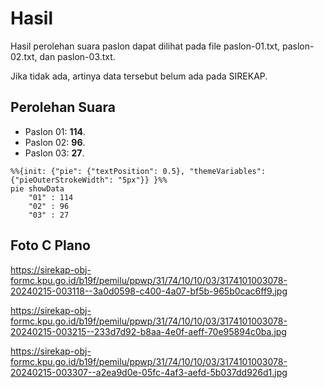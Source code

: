 # Hasil

Hasil perolehan suara paslon dapat dilihat pada file paslon-01.txt, paslon-02.txt, dan paslon-03.txt.

Jika tidak ada, artinya data tersebut belum ada pada SIREKAP.

## Perolehan Suara

 * Paslon 01: **114**.
 * Paslon 02: **96**.
 * Paslon 03: **27**.

```mermaid
%%{init: {"pie": {"textPosition": 0.5}, "themeVariables": {"pieOuterStrokeWidth": "5px"}} }%%
pie showData
    "01" : 114
    "02" : 96
    "03" : 27
```
## Foto C Plano

https://sirekap-obj-formc.kpu.go.id/b19f/pemilu/ppwp/31/74/10/10/03/3174101003078-20240215-003118--3a0d0598-c400-4a07-bf5b-965b0cac6ff9.jpg

https://sirekap-obj-formc.kpu.go.id/b19f/pemilu/ppwp/31/74/10/10/03/3174101003078-20240215-003215--233d7d92-b8aa-4e0f-aeff-70e95894c0ba.jpg

https://sirekap-obj-formc.kpu.go.id/b19f/pemilu/ppwp/31/74/10/10/03/3174101003078-20240215-003307--a2ea9d0e-05fc-4af3-aefd-5b037dd926d1.jpg
